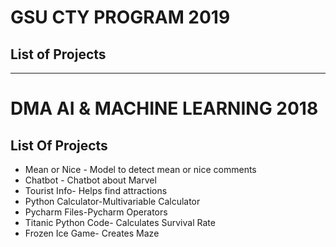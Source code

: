 # GSU CTY PROGRAM 2019
## List of Projects
--------------------------------------------------------
# DMA AI & MACHINE LEARNING 2018
## List Of Projects
* Mean or Nice - Model to detect mean or nice comments
* Chatbot - Chatbot about Marvel 
* Tourist Info- Helps find attractions
* Python Calculator-Multivariable Calculator
* Pycharm Files-Pycharm Operators
* Titanic Python Code- Calculates Survival Rate
* Frozen Ice Game- Creates Maze

